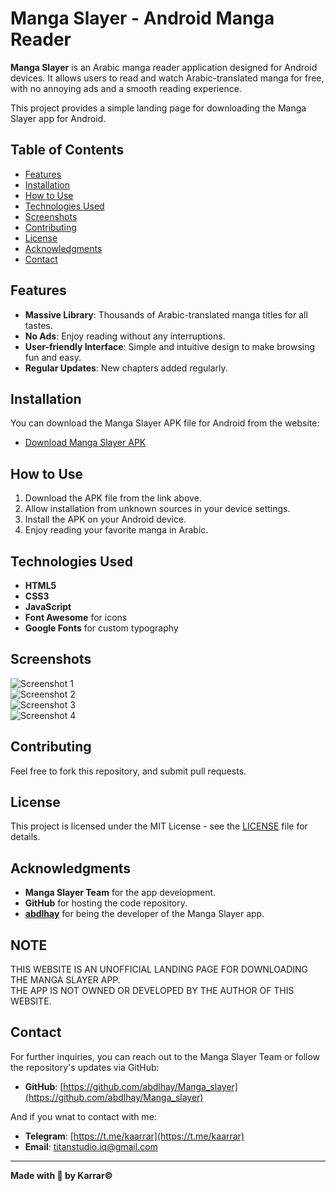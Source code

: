 # Manga Slayer - Android Manga Reader  

**Manga Slayer** is an Arabic manga reader application designed for Android devices. It allows users to read and watch Arabic-translated manga for free, with no annoying ads and a smooth reading experience.  

This project provides a simple landing page for downloading the Manga Slayer app for Android.  

## Table of Contents  
- [Features](#features)  
- [Installation](#installation)  
- [How to Use](#how-to-use)  
- [Technologies Used](#technologies-used)  
- [Screenshots](#screenshots)  
- [Contributing](#contributing)  
- [License](#license)  
- [Acknowledgments](#acknowledgments)  
- [Contact](#contact)  

## Features  

- **Massive Library**: Thousands of Arabic-translated manga titles for all tastes.  
- **No Ads**: Enjoy reading without any interruptions.  
- **User-friendly Interface**: Simple and intuitive design to make browsing fun and easy.  
- **Regular Updates**: New chapters added regularly.  

## Installation  

You can download the Manga Slayer APK file for Android from the website:  

- [Download Manga Slayer APK](https://animeslayer.rf.gd)  

## How to Use  

1. Download the APK file from the link above.  
2. Allow installation from unknown sources in your device settings.  
3. Install the APK on your Android device.  
4. Enjoy reading your favorite manga in Arabic.  

## Technologies Used  

- **HTML5**  
- **CSS3**  
- **JavaScript**  
- **Font Awesome** for icons  
- **Google Fonts** for custom typography  

## Screenshots  

![Screenshot 1](assets/images/image_1.webp)  
![Screenshot 2](assets/images/image_2.webp)  
![Screenshot 3](assets/images/image_3.webp)  
![Screenshot 4](assets/images/image_4.webp)  

## Contributing  

Feel free to fork this repository, and submit pull requests.  

## License  

This project is licensed under the MIT License - see the [LICENSE](LICENSE) file for details.  

## Acknowledgments  

- **Manga Slayer Team** for the app development.  
- **GitHub** for hosting the code repository.  
- **[abdlhay](https://github.com/abdlhay)** for being the developer of the Manga Slayer app.  

## NOTE  

THIS WEBSITE IS AN UNOFFICIAL LANDING PAGE FOR DOWNLOADING THE MANGA SLAYER APP.  
THE APP IS NOT OWNED OR DEVELOPED BY THE AUTHOR OF THIS WEBSITE.  

## Contact  

For further inquiries, you can reach out to the Manga Slayer Team or follow the repository's updates via GitHub:

- **GitHub**: [https://github.com/abdlhay/Manga_slayer](https://github.com/abdlhay/Manga_slayer)

And if you wnat to contact with me:

- **Telegram**: [https://t.me/kaarrar](https://t.me/kaarrar)
- **Email**: titanstudio.iq@gmail.com

---  

**Made with 💙 by Karrar©**